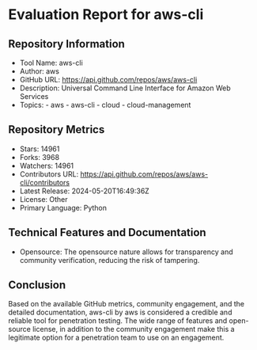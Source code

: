 # Evaluation Report for aws-cli

## Repository Information

* Tool Name: aws-cli
* Author: aws
* GitHub URL: https://api.github.com/repos/aws/aws-cli
* Description: Universal Command Line Interface for Amazon Web Services
* Topics: 
      - aws
      - aws-cli
      - cloud
      - cloud-management
  
## Repository Metrics

* Stars: 14961
* Forks: 3968
* Watchers: 14961
* Contributors URL: https://api.github.com/repos/aws/aws-cli/contributors 
* Latest Release: 2024-05-20T16:49:36Z
* License: Other
* Primary Language: Python

## Technical Features and Documentation

* Opensource: The opensource nature allows for transparency and community verification, reducing the risk of tampering.

## Conclusion

Based on the available GitHub metrics, community engagement, and the detailed documentation, aws-cli by aws is considered a credible and reliable tool for penetration testing. The wide range of features and open-source license, in addition to the community engagement make this a legitimate option for a penetration team to use on an engagement.